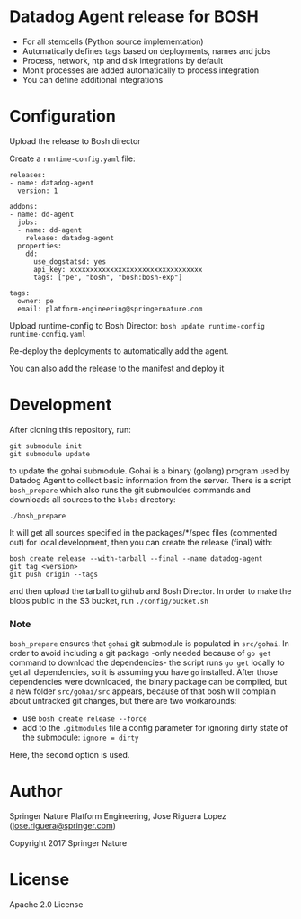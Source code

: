 # Datadog Agent release for BOSH

* For all stemcells (Python source implementation)
* Automatically defines tags based on deployments, names and jobs
* Process, network, ntp and disk integrations by default
* Monit processes are added automatically to process integration
* You can define additional integrations


# Configuration

Upload the release to Bosh director

Create a `runtime-config.yaml` file:
```
releases:
- name: datadog-agent
  version: 1

addons:
- name: dd-agent
  jobs:
  - name: dd-agent
    release: datadog-agent
  properties:
    dd:
      use_dogstatsd: yes
      api_key: xxxxxxxxxxxxxxxxxxxxxxxxxxxxxxxxx
      tags: ["pe", "bosh", "bosh:bosh-exp"]

tags:
  owner: pe
  email: platform-engineering@springernature.com
```

Upload runtime-config to Bosh Director: `bosh update runtime-config  runtime-config.yaml`

Re-deploy the deployments to automatically add the agent.

You can also add the release to the manifest and deploy it


# Development

After cloning this repository, run:

```
git submodule init
git submodule update
```
to update the gohai submodule. Gohai is a binary (golang) program used by Datadog Agent to collect
basic information from the server. There is a script `bosh_prepare` which also runs the git
submouldes commands and downloads all sources to the `blobs` directory:
```
./bosh_prepare
```

It will get all sources specified in the packages/*/spec files (commented out) for
local development, then you can create the release (final) with:
```
bosh create release --with-tarball --final --name datadog-agent
git tag <version>
git push origin --tags
```
and then upload the tarball to github and Bosh Director. In order to make the blobs public
in the S3 bucket, run `./config/bucket.sh`


### Note

`bosh_prepare` ensures that `gohai` git submodule is populated in `src/gohai`. In order
to avoid including a git package -only needed because of `go get` command to download
the dependencies- the script runs `go get` locally to get all dependencies, so it is
assuming you have `go` installed. After those dependencies were downloaded, the
binary package can be compiled, but a new folder `src/gohai/src` appears, because of
that bosh will complain about untracked git changes, but there are two workarounds:

* use `bosh create release --force`
* add to the `.gitmodules` file a config parameter for ignoring dirty state of the submodule: `ignore = dirty`

Here, the second option is used.


# Author

Springer Nature Platform Engineering, Jose Riguera Lopez (jose.riguera@springer.com)

Copyright 2017 Springer Nature



# License

Apache 2.0 License

